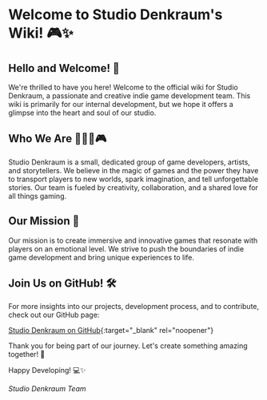 # Welcome to Studio Denkraum's Wiki! 🎮✨

## Hello and Welcome! 👋

We're thrilled to have you here! Welcome to the official wiki for Studio Denkraum, a passionate and creative indie game development team. This wiki is primarily for our internal development, but we hope it offers a glimpse into the heart and soul of our studio.

## Who We Are 🧑‍💻🎨🎮

Studio Denkraum is a small, dedicated group of game developers, artists, and storytellers. We believe in the magic of games and the power they have to transport players to new worlds, spark imagination, and tell unforgettable stories. Our team is fueled by creativity, collaboration, and a shared love for all things gaming.

## Our Mission 🚀

Our mission is to create immersive and innovative games that resonate with players on an emotional level. We strive to push the boundaries of indie game development and bring unique experiences to life.

## Join Us on GitHub! 🛠️

For more insights into our projects, development process, and to contribute, check out our GitHub page:

[Studio Denkraum on GitHub](https://github.com/Studio-Denkraum/game-dev){:target="_blank" rel="noopener"}


Thank you for being part of our journey. Let's create something amazing together! 🌟

Happy Developing! 💻✨

*Studio Denkraum Team*
